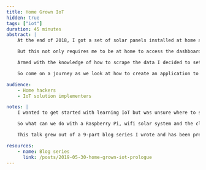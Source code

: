 ```yaml
---
title: Home Grown IoT
hidden: true
tags: ["iot"]
duration: 45 minutes
abstract: |
    At the end of 2018, I got a set of solar panels installed at home and the inverter came with a wifi endpoint in it to allow me to log into its dashboard. So like a good technologist I decided to crack open my toolbox and worked out how the dashboard worked. As it turned out it is a simple SPA that talks to a series of API endpoints that provides the data.

    But this not only requires me to be at home to access the dashboard, it only provides me with a point in time view of the data. How can I compare my power generation today to yesterday or last week? If I was able to build up enough data over time what insights could I get into my energy usage patterns? Are there other interesting things I can determine by looking at this data?

    Armed with the knowledge of how to scrape the data I decided to set about creating an IoT project that would allow me to pull the data out of my inverter and store it in the cloud for me to report on.

    So come on a journey as we look at how to create an application to run on an IoT device, push it to the cloud and leverage an eventing model to process our data. We’ll explore the local dev experience and how you build an IoT project for yourself.

audience:
    - Home hackers
    - IoT solution implementers

notes: |
    I wanted to get started with learning IoT but was unsure where to start. Conveniently I recently installed solar panels at home and they have a wifi endpoint in them.

    So what can we do with a Raspberry Pi, wifi solar system and the cloud?

    This talk grew out of a 9-part blog series I wrote and has been presented at a number of user groups around Australia and internally at Microsoft.

resources:
    - name: Blog series
      link: /posts/2019-05-30-home-grown-iot-prologue
---
```

